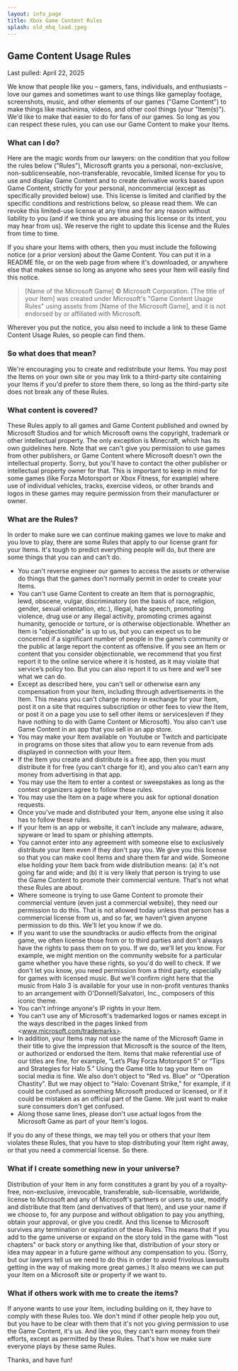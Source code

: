 ```yaml
---
layout: info_page
title: Xbox Game Content Rules
splash: old_mhq_load.jpeg
---
```


## Game Content Usage Rules

Last pulled: April 22, 2025

We know that people like you – gamers, fans, individuals, and enthusiasts – love our games and sometimes want to use things like gameplay footage, screenshots, music, and other elements of our games ("Game Content") to make things like machinima, videos, and other cool things (your "Item(s)"). We'd like to make that easier to do for fans of our games. So long as you can respect these rules, you can use our Game Content to make your Items.

### What can I do?

Here are the magic words from our lawyers: on the condition that you follow the rules below ("Rules"), Microsoft grants you a personal, non-exclusive, non-sublicenseable, non-transferable, revocable, limited license for you to use and display Game Content and to create derivative works based upon Game Content, strictly for your personal, noncommercial (except as specifically provided below) use. This license is limited and clarified by the specific conditions and restrictions below, so please read them. We can revoke this limited-use license at any time and for any reason without liability to you (and if we think you are abusing this license or its intent, you may hear from us). We reserve the right to update this license and the Rules from time to time.

If you share your Items with others, then you must include the following notice (or a prior version) about the Game Content. You can put it in a README file, or on the web page from where it's downloaded, or anywhere else that makes sense so long as anyone who sees your Item will easily find this notice.

> [Name of the Microsoft Game] © Microsoft Corporation. [The title of your Item] was created under Microsoft's "Game Content Usage Rules" using assets from [Name of the Microsoft Game], and it is not endorsed by or affiliated with Microsoft.

Wherever you put the notice, you also need to include a link to these Game Content Usage Rules, so people can find them.

### So what does that mean?

We're encouraging you to create and redistribute your Items. You may post the Items on your own site or you may link to a third-party site containing your Items if you'd prefer to store them there, so long as the third-party site does not break any of these Rules.

### What content is covered?

These Rules apply to all games and Game Content published and owned by Microsoft Studios and for which Microsoft owns the copyright, trademark or other intellectual property. The only exception is Minecraft, which has its own guidelines here. Note that we can't give you permission to use games from other publishers, or Game Content where Microsoft doesn't own the intellectual property. Sorry, but you'll have to contact the other publisher or intellectual property owner for that. This is important to keep in mind for some games (like Forza Motorsport or Xbox Fitness, for example) where use of individual vehicles, tracks, exercise videos, or other brands and logos in these games may require permission from their manufacturer or owner.

### What are the Rules?

In order to make sure we can continue making games we love to make and you love to play, there are some Rules that apply to our license grant for your Items. It's tough to predict everything people will do, but there are some things that you can and can't do.

+ You can't reverse engineer our games to access the assets or otherwise do things that the games don't normally permit in order to create your Items.
+ You can't use Game Content to create an Item that is pornographic, lewd, obscene, vulgar, discriminatory (on the basis of race, religion, gender, sexual orientation, etc.), illegal, hate speech, promoting violence, drug use or any illegal activity, promoting crimes against humanity, genocide or torture, or is otherwise objectionable. Whether an Item is "objectionable" is up to us, but you can expect us to be concerned if a significant number of people in the game’s community or the public at large report the content as offensive. If you see an Item or content that you consider objectionable, we recommend that you first report it to the online service where it is hosted, as it may violate that service’s policy too. But you can also report it to us here and we’ll see what we can do.
+ Except as described here, you can't sell or otherwise earn any compensation from your Item, including through advertisements in the Item.  This means you  can't charge money in exchange for your Item, post it on a site that requires subscription or other fees to view the Item, or post it on a page you use to sell other items or services(even if they have nothing to do with Game Content or Microsoft). You also can't use Game Content in an app that you sell in an app store.
+ You may make your Item available on Youtube or Twitch and participate in programs on those sites that allow you to earn revenue from ads displayed in connection with your Item.
+ If the Item you create and distribute is a free app, then you must distribute it for free (you can't charge for it), and you also can’t earn any money from advertising in that app.
+ You may use the Item to enter a contest or sweepstakes as long as the contest organizers agree to follow these rules.
+ You may use the Item on a page where you ask for optional donation requests.
+ Once you've made and distributed your Item, anyone else using it also has to follow these rules.
+ If your Item is an app or website, it can’t include any malware, adware, spyware or lead to spam or phishing attempts.
+ You cannot enter into any agreement with someone else to exclusively distribute your Item even if they don't pay you.  We give you this license so that you can make cool Items and share them far and wide. Someone else holding your Item back from wide distribution means: (a) it's not going far and wide; and (b) it is very likely that person is trying to use the Game Content to promote their commercial venture. That's not what these Rules are about.
+ Where someone is trying to use Game Content to promote their commercial venture (even just a commercial website), they need our permission to do this. That is not allowed today unless that person has a commercial license from us, and so far, we haven't given anyone permission to do this. We'll let you know if we do.
+ If you want to use the soundtracks or audio effects from the original game, we often license those from or to third parties and don't always have the rights to pass them on to you. If we do, we'll let you know.  For example, we might mention on the community website for a particular game whether you have these rights, so you'd do well to check. If we don't let you know, you need permission from a third party, especially for games with licensed music. But we'll confirm right here that the music from Halo 3 is available for your use in non-profit ventures thanks to an arrangement with O'Donnell/Salvatori, Inc., composers of this iconic theme.
+ You can't infringe anyone's IP rights in your Item.
+ You can't use any of Microsoft's trademarked logos or names except in the ways described in the pages linked from <www.microsoft.com/trademarks>.
+ In addition, your Items may not use the name of the Microsoft Game in their title to give the impression that Microsoft is the source of the Item, or authorized or endorsed the Item. Items that make referential use of our titles are fine, for example, “Let’s Play Forza Motorsport 5” or “Tips and Strategies for Halo 5.” Using the Game title to tag your Item on social media is fine. We also don't object to "Red vs. Blue" or "Operation Chastity". But we may object to "Halo: Covenant Strike," for example, if it could be confused as something Microsoft produced or licensed, or if it could be mistaken as an official part of the Game. We just want to make sure consumers don't get confused.
+ Along those same lines, please don't use actual logos from the Microsoft Game as part of your Item's logos.

If you do any of these things, we may tell you or others that your Item violates these Rules, that you have to stop distributing your Item right away, or that you need a commercial license. So there.

### What if I create something new in your universe?

Distribution of your Item in any form constitutes a grant by you of a royalty-free, non-exclusive, irrevocable, transferable, sub-licensable, worldwide, license to Microsoft and any of Microsoft's partners or users to use, modify and distribute that Item (and derivatives of that Item), and use your name if we choose to, for any purpose and without obligation to pay you anything, obtain your approval, or give you credit.  And this license to Microsoft survives any termination or expiration of these Rules.  This means that if you add to the game universe or expand on the story told in the game with "lost chapters" or back story or anything like that, distribution of your story or idea may appear in a future game without any compensation to you. (Sorry, but our lawyers tell us we need to do this in order to avoid frivolous lawsuits getting in the way of making more great games.) It also means we can put your Item on a Microsoft site or property if we want to.

### What if others work with me to create the items?

If anyone wants to use your Item, including building on it, they have to comply with these Rules too. We don't mind if other people help you out, but you have to be clear with them that it's not you giving permission to use the Game Content, it's us. And like you, they can't earn money from their efforts, except as permitted by these Rules.  That's how we make sure everyone plays by these same Rules.

Thanks, and have fun!
